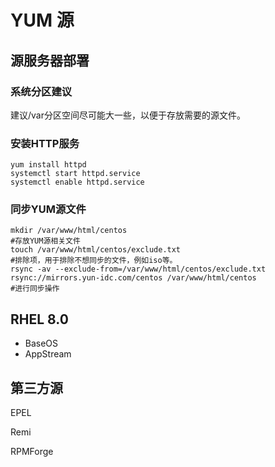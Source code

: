 # YUM 源

## 源服务器部署

### 系统分区建议

建议/var分区空间尽可能大一些，以便于存放需要的源文件。

### 安装HTTP服务

    yum install httpd
    systemctl start httpd.service
    systemctl enable httpd.service

### 同步YUM源文件

    mkdir /var/www/html/centos
    #存放YUM源相关文件
    touch /var/www/html/centos/exclude.txt
    #排除项，用于排除不想同步的文件，例如iso等。
    rsync -av --exclude-from=/var/www/html/centos/exclude.txt rsync://mirrors.yun-idc.com/centos /var/www/html/centos
    #进行同步操作

## RHEL 8.0

- BaseOS
- AppStream

## 第三方源

EPEL

Remi

RPMForge